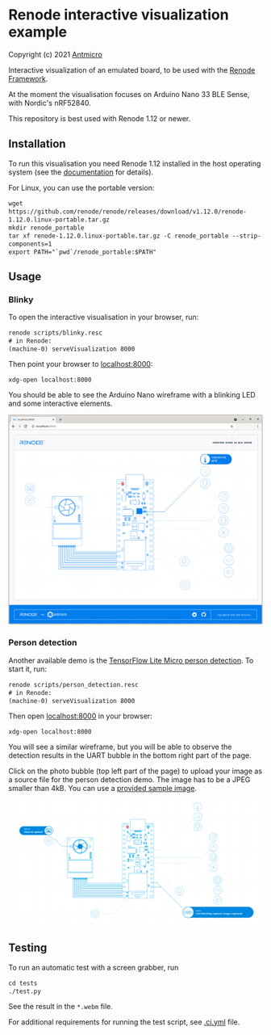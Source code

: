 # Renode interactive visualization example

Copyright (c) 2021 [Antmicro](https://www.antmicro.com)

Interactive visualization of an emulated board, to be used with the [Renode Framework](https://www.renode.io).

At the moment the visualisation focuses on Arduino Nano 33 BLE Sense, with Nordic's nRF52840.

This repository is best used with Renode 1.12 or newer.

## Installation

To run this visualisation you need Renode 1.12 installed in the host operating system (see the [documentation](https://docs.renode.io/en/latest/introduction/installing.html) for details).

For Linux, you can use the portable version:
```
wget https://github.com/renode/renode/releases/download/v1.12.0/renode-1.12.0.linux-portable.tar.gz
mkdir renode_portable
tar xf renode-1.12.0.linux-portable.tar.gz -C renode_portable --strip-components=1
export PATH="`pwd`/renode_portable:$PATH"
```

## Usage

### Blinky

To open the interactive visualisation in your browser, run:

```
renode scripts/blinky.resc
# in Renode:
(machine-0) serveVisualization 8000
```

Then point your browser to [localhost:8000](http://localhost:8000):

```
xdg-open localhost:8000
```

You should be able to see the Arduino Nano wireframe with a blinking LED and some interactive elements.

![Renode visualisation](./assets/renode-visualisation.png "Arduino Nano 33 BLE Sense visualisation")

### Person detection

Another available demo is the [TensorFlow Lite Micro person detection](https://github.com/tensorflow/tensorflow/tree/master/tensorflow/lite/micro/examples/person_detection).
To start it, run:

```
renode scripts/person_detection.resc
# in Renode:
(machine-0) serveVisualization 8000
```

Then open [localhost:8000](http://localhost:8000) in your browser:

```
xdg-open localhost:8000
```

You will see a similar wireframe, but you will be able to observe the detection results in the UART bubble in the bottom right part of the page.

Click on the photo bubble (top left part of the page) to upload your image as a source file for the person detection demo.
The image has to be a JPEG smaller than 4kB.
You can use a [provided sample image](./assets/person_detection_default.jpg).

![Upload photo](./assets/person_detection.png)

## Testing

To run an automatic test with a screen grabber, run

```
cd tests
./test.py
```

See the result in the `*.webm` file.

For additional requirements for running the test script, see [.ci.yml](./.ci.yml) file.

